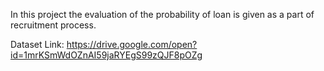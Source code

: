 In this project the evaluation of the probability of loan is given as a part of recruitment process.

Dataset Link: https://drive.google.com/open?id=1mrKSmWdOZnAI59jaRYEgS99zQJF8pOZg
